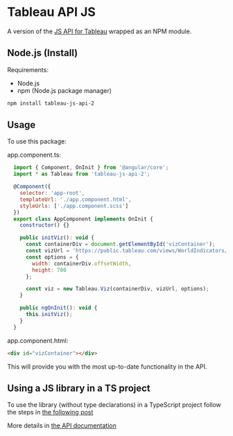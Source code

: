 # Tableau API JS

A version of the [JS API for Tableau](https://help.tableau.com/current/api/js_api/en-us/JavaScriptAPI/js_api.htm) wrapped as an NPM module.

## Node.js (Install)

Requirements:

- Node.js
- npm (Node.js package manager)

```bash
npm install tableau-js-api-2
```

## Usage

To use this package:

app.component.ts:

```javascript
  import { Component, OnInit } from '@angular/core';
  import * as Tableau from 'tableau-js-api-2';

  @Component({
    selector: 'app-root',
    templateUrl: './app.component.html',
    styleUrls: ['./app.component.scss']
  })
  export class AppComponent implements OnInit {
    constructor() {}

    public initViz(): void {
      const containerDiv = document.getElementById('vizContainer');
      const vizUrl = 'https://public.tableau.com/views/WorldIndicators/GDPpercapita';
      const options = {
        width: containerDiv.offsetWidth,
        height: 700
      };

      const viz = new Tableau.Viz(containerDiv, vizUrl, options);
    }

    public ngOnInit(): void {
      this.initViz();
    }
  }
```

app.component.html:

```html
<div id="vizContainer"></div>
```

This will provide you with the most up-to-date functionality in the API.

## Using a JS library in a TS project

To use the library (without type declarations) in a TypeScript project follow the steps in [the following post](https://medium.com/@steveruiz/using-a-javascript-library-without-type-declarations-in-a-typescript-project-3643490015f3)


More details in [the API documentation](http://onlinehelp.tableau.com/current/api/js_api/en-us/help.htm)
